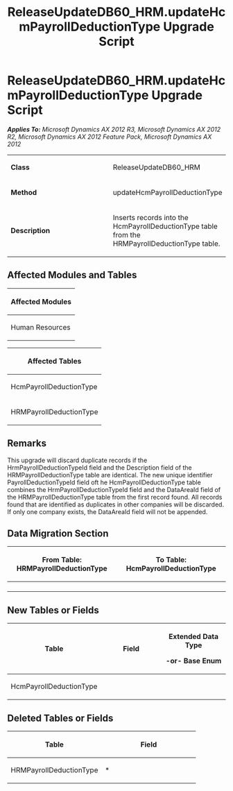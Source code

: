 ﻿---
title: ReleaseUpdateDB60_HRM.updateHcmPayrollDeductionType Upgrade Script
TOCTitle: ReleaseUpdateDB60_HRM.updateHcmPayrollDeductionType Upgrade Script
ms:assetid: d9dee4e5-1acb-4f9a-9b5b-18e1449bde82
ms:mtpsurl: https://msdn.microsoft.com/en-us/library/JJ687129(v=AX.60)
ms:contentKeyID: 49711575
ms.date: 05/18/2015
mtps_version: v=AX.60
---

# ReleaseUpdateDB60\_HRM.updateHcmPayrollDeductionType Upgrade Script 


_**Applies To:** Microsoft Dynamics AX 2012 R3, Microsoft Dynamics AX 2012 R2, Microsoft Dynamics AX 2012 Feature Pack, Microsoft Dynamics AX 2012_

<table>
<colgroup>
<col style="width: 50%" />
<col style="width: 50%" />
</colgroup>
<tbody>
<tr class="odd">
<td><p><strong>Class</strong></p></td>
<td><p>ReleaseUpdateDB60_HRM</p></td>
</tr>
<tr class="even">
<td><p><strong>Method</strong></p></td>
<td><p>updateHcmPayrollDeductionType</p></td>
</tr>
<tr class="odd">
<td><p><strong>Description</strong></p></td>
<td><p>Inserts records into the HcmPayrollDeductionType table from the HRMPayrollDeductionType table.</p></td>
</tr>
</tbody>
</table>


## Affected Modules and Tables

<table>
<colgroup>
<col style="width: 100%" />
</colgroup>
<thead>
<tr class="header">
<th><p>Affected Modules</p></th>
</tr>
</thead>
<tbody>
<tr class="odd">
<td><p>Human Resources</p></td>
</tr>
</tbody>
</table>


<table>
<colgroup>
<col style="width: 100%" />
</colgroup>
<thead>
<tr class="header">
<th><p>Affected Tables</p></th>
</tr>
</thead>
<tbody>
<tr class="odd">
<td><p>HcmPayrollDeductionType</p></td>
</tr>
<tr class="even">
<td><p>HRMPayrollDeductionType</p></td>
</tr>
</tbody>
</table>


## Remarks

This upgrade will discard duplicate records if the HrmPayrollDeductionTypeId field and the Description field of the HRMPayrollDeductionType table are identical. The new unique identifier PayrollDeductionTypeId field oft he HcmPayrollDeductionType table combines the HrmPayrollDeductionTypeId field and the DataAreaId field of the HRMPayrollDeductionType table from the first record found. All records found that are identified as duplicates in other companies will be discarded. If only one company exists, the DataAreaId field will not be appended.

## Data Migration Section

<table>
<colgroup>
<col style="width: 50%" />
<col style="width: 50%" />
</colgroup>
<thead>
<tr class="header">
<th><p>From Table: HRMPayrollDeductionType</p></th>
<th><p>To Table: HcmPayrollDeductionType</p></th>
</tr>
</thead>
<tbody>
<tr class="odd">
<td><p></p></td>
<td><p></p></td>
</tr>
</tbody>
</table>


## New Tables or Fields

<table>
<colgroup>
<col style="width: 33%" />
<col style="width: 33%" />
<col style="width: 33%" />
</colgroup>
<thead>
<tr class="header">
<th><p>Table</p></th>
<th><p>Field</p></th>
<th><p>Extended Data Type</p>
<p>-or- Base Enum</p></th>
</tr>
</thead>
<tbody>
<tr class="odd">
<td><p>HcmPayrollDeductionType</p></td>
<td><p></p></td>
<td><p></p></td>
</tr>
</tbody>
</table>


## Deleted Tables or Fields

<table>
<colgroup>
<col style="width: 50%" />
<col style="width: 50%" />
</colgroup>
<thead>
<tr class="header">
<th><p>Table</p></th>
<th><p>Field</p></th>
</tr>
</thead>
<tbody>
<tr class="odd">
<td><p>HRMPayrollDeductionType</p></td>
<td><p>*</p></td>
</tr>
</tbody>
</table>

  


